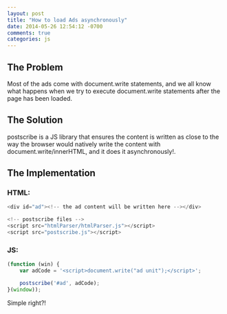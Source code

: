 ```yaml
---
layout: post
title: "How to load Ads asynchronously"
date: 2014-05-26 12:54:12 -0700
comments: true
categories: js
---
```

The Problem
-----------------
Most of the ads come with document.write statements, and we all know what happens when we try to execute document.write statements after the page has been loaded.

The Solution
-----------------
postscribe is a JS library that ensures the content is written as close to the way the browser would natively write the content with document.write/innerHTML, and it does it asynchronously!.

The Implementation
-----------------
### HTML:
``` javascript
<div id="ad"><!-- the ad content will be written here --></div>

<!-- postscribe files -->
<script src="htmlParser/htmlParser.js"></script>
<script src="postscribe.js"></script>
```

### JS:
``` javascript
(function (win) {
	var adCode = '<script>document.write("ad unit");</script>';

	postscribe('#ad', adCode);
}(window));
```

Simple right?!
